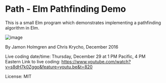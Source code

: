 # Path - Elm Pathfinding Demo

This is a small Elm program which demonstrates implementing a
pathfinding algorithm in Elm.

![image](https://cloud.githubusercontent.com/assets/1479215/21516925/670bfeea-cc8f-11e6-8156-2349d2855c82.png)


By Jamon Holmgren and Chris Krycho, December 2016

Live coding date/time: Thursday, December 29 at 1 PM Pacific, 4 PM Eastern
Link to live coding: https://www.youtube.com/watch?v=s8dH7k0Zggo&feature=youtu.be&t=820

License: MIT
